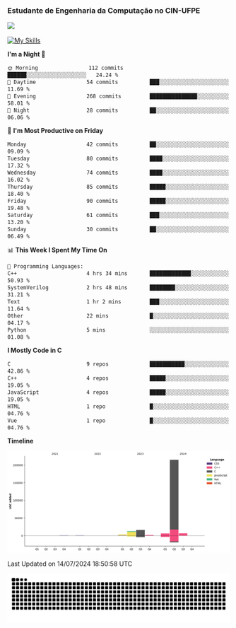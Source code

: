 
### Estudante de Engenharia da Computação no CIN-UFPE
<div>
      <!--<img width=400 src="https://github-readme-stats.vercel.app/api?username=Zed201&show_icons=true&theme=tokyonight" /-->
      <img width=400 src='https://leetcode.card.workers.dev/Zed201?theme=nord&font=baloo&extension=null' />
</div>


[![My Skills](https://skillicons.dev/icons?i=c,cpp,py,java,neovim&theme=dark)](https://skillicons.dev)

<!--START_SECTION:waka-->
**I'm a Night 🦉** 

```text
🌞 Morning                112 commits         ██████░░░░░░░░░░░░░░░░░░░   24.24 % 
🌆 Daytime                54 commits          ███░░░░░░░░░░░░░░░░░░░░░░   11.69 % 
🌃 Evening                268 commits         ███████████████░░░░░░░░░░   58.01 % 
🌙 Night                  28 commits          ██░░░░░░░░░░░░░░░░░░░░░░░   06.06 % 
```
📅 **I'm Most Productive on Friday** 

```text
Monday                   42 commits          ██░░░░░░░░░░░░░░░░░░░░░░░   09.09 % 
Tuesday                  80 commits          ████░░░░░░░░░░░░░░░░░░░░░   17.32 % 
Wednesday                74 commits          ████░░░░░░░░░░░░░░░░░░░░░   16.02 % 
Thursday                 85 commits          █████░░░░░░░░░░░░░░░░░░░░   18.40 % 
Friday                   90 commits          █████░░░░░░░░░░░░░░░░░░░░   19.48 % 
Saturday                 61 commits          ███░░░░░░░░░░░░░░░░░░░░░░   13.20 % 
Sunday                   30 commits          ██░░░░░░░░░░░░░░░░░░░░░░░   06.49 % 
```


📊 **This Week I Spent My Time On** 

```text
💬 Programming Languages: 
C++                      4 hrs 34 mins       █████████████░░░░░░░░░░░░   50.93 % 
SystemVerilog            2 hrs 48 mins       ████████░░░░░░░░░░░░░░░░░   31.21 % 
Text                     1 hr 2 mins         ███░░░░░░░░░░░░░░░░░░░░░░   11.64 % 
Other                    22 mins             █░░░░░░░░░░░░░░░░░░░░░░░░   04.17 % 
Python                   5 mins              ░░░░░░░░░░░░░░░░░░░░░░░░░   01.08 % 
```

**I Mostly Code in C** 

```text
C                        9 repos             ███████████░░░░░░░░░░░░░░   42.86 % 
C++                      4 repos             █████░░░░░░░░░░░░░░░░░░░░   19.05 % 
JavaScript               4 repos             █████░░░░░░░░░░░░░░░░░░░░   19.05 % 
HTML                     1 repo              █░░░░░░░░░░░░░░░░░░░░░░░░   04.76 % 
Vue                      1 repo              █░░░░░░░░░░░░░░░░░░░░░░░░   04.76 % 
```



**Timeline**

![Lines of Code chart](https://raw.githubusercontent.com/Zed201/Zed201/master/assets/bar_graph.png)


 Last Updated on 14/07/2024 18:50:58 UTC
<!--END_SECTION:waka-->

<picture>
  <source media="(prefers-color-scheme: dark)" srcset="https://github.com/Zed201/Zed201/blob/output/github-contribution-grid-snake-dark.svg" />
  <img alt="github-snake" src="https://github.com/Zed201/Zed201/blob/output/github-contribution-grid-snake-dark.svg" />
</picture>
